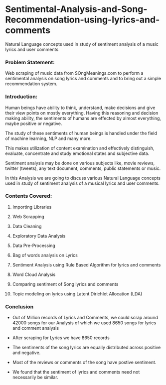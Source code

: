 # Sentimental-Analysis-and-Song-Recommendation-using-lyrics-and-comments
Natural Language concepts used in study of sentiment analysis of a music lyrics and user comments

### Problem Statement: 
Web scraping of music data from SOngMeanings.com to perform a sentimental analysis on song lyrics and comments and to bring out a simple recommendation system.


### Introduction:
Human beings have ability to think, understand, make decisions and give their view points on mostly everything. Having this reasoning and decision making ability, the sentiments of humans are effected by almost everything, maybe positive or negative.

The study of these sentiments of human beings is handled under the field of machine learning, NLP and many more.

This makes utilization of content examination and effectively distinguish, evaluate, concentrate and study emotional states and subjective data.

Sentiment analysis may be done on various subjects like, movie reviews, twitter (tweets), any text document, comments, public statements or music.

In this Analysis we are going to discuss various Natural Language concepts used in study of sentiment analysis of a musical lyrics and user comments.

### Contents Covered:

1. Importing Libraries

2. Web Scrapping

3. Data Cleaning

4. Exploratory Data Analysis

5. Data Pre-Processing

6. Bag of words analysis on Lyrics

7. Sentiment Analysis using Rule Based Algorithm for lyrics and comments

8. Word Cloud Analysis

9. Comparing sentiment of Song lyrics and comments

10. Topic modeling on lyrics using Latent Dirichlet Allocation (LDA)


### Conclusion
- Out of Million records of Lyrics and Comments, we could scrap around 42000 songs for our Analysis of which we used 8650 songs for lyrics and comment analysis

- After scraping for Lyrics we have 8650 records

- The sentiments of the song lyrics are equally distributed across positive and negative.

- Most of the reviews or comments of the song have postive sentiment.

- We found that the sentiment of lyrics and comments need not necessarily be similar.
